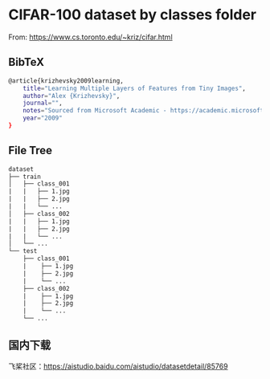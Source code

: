# CIFAR-100 dataset by classes folder
From: https://www.cs.toronto.edu/~kriz/cifar.html

## BibTeX
```sh
@article{krizhevsky2009learning,
    title="Learning Multiple Layers of Features from Tiny Images",
    author="Alex {Krizhevsky}",
    journal="",
    notes="Sourced from Microsoft Academic - https://academic.microsoft.com/paper/3118608800",
    year="2009"
}
```
 
## File Tree
```txt
dataset
├── train
│   ├── class_001
|   |   ├── 1.jpg
|   |   ├── 2.jpg
|   |   └── ...
│   ├── class_002
|   |   ├── 1.jpg
|   |   ├── 2.jpg
|   |   └── ...
│   └── ...
└── test
    ├── class_001
    |    ├── 1.jpg
    |    ├── 2.jpg
    |    └── ...
    ├── class_002
    |    ├── 1.jpg
    |    ├── 2.jpg
    |    └── ...
    └── ...
```

## 国内下载

飞桨社区：https://aistudio.baidu.com/aistudio/datasetdetail/85769
